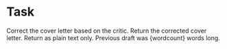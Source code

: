 # Task
Correct the cover letter based on the critic.
Return the corrected cover letter.
Return as plain text only.
Previous draft was {wordcount} words long.

